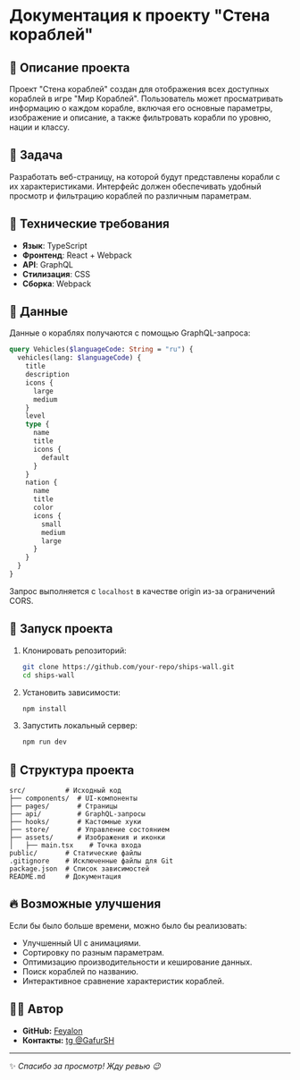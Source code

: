 # Документация к проекту "Стена кораблей"

## 📖 Описание проекта
Проект "Стена кораблей" создан для отображения всех доступных кораблей в игре "Мир Кораблей". Пользователь может просматривать информацию о каждом корабле, включая его основные параметры, изображение и описание, а также фильтровать корабли по уровню, нации и классу.

## 🎯 Задача
Разработать веб-страницу, на которой будут представлены корабли с их характеристиками. Интерфейс должен обеспечивать удобный просмотр и фильтрацию кораблей по различным параметрам.

## 🔧 Технические требования
- **Язык**: TypeScript
- **Фронтенд**: React + Webpack
- **API**: GraphQL
- **Стилизация**: CSS
- **Сборка**: Webpack

## 📡 Данные
Данные о кораблях получаются с помощью GraphQL-запроса:

```graphql
query Vehicles($languageCode: String = "ru") {
  vehicles(lang: $languageCode) {
    title
    description
    icons {
      large
      medium
    }
    level
    type {
      name
      title
      icons {
        default
      }
    }
    nation {
      name
      title
      color
      icons {
        small
        medium
        large
      }
    }
  }
}
```

Запрос выполняется с `localhost` в качестве origin из-за ограничений CORS.

## 🚀 Запуск проекта

1. Клонировать репозиторий:
   ```sh
   git clone https://github.com/your-repo/ships-wall.git
   cd ships-wall
   ```
2. Установить зависимости:
   ```sh
   npm install
   ```
3. Запустить локальный сервер:
   ```sh
   npm run dev
   ```

## 📂 Структура проекта
```
src/          # Исходный код
├── components/  # UI-компоненты
├── pages/       # Страницы
├── api/         # GraphQL-запросы
├── hooks/       # Кастомные хуки
├── store/       # Управление состоянием
├── assets/      # Изображения и иконки
│   ├── main.tsx    # Точка входа
public/       # Статические файлы
.gitignore    # Исключенные файлы для Git
package.json  # Список зависимостей
README.md     # Документация
```

## 🔥 Возможные улучшения
Если бы было больше времени, можно было бы реализовать:
- Улучшенный UI с анимациями.
- Сортировку по разным параметрам.
- Оптимизацию производительности и кеширование данных.
- Поиск кораблей по названию.
- Интерактивное сравнение характеристик кораблей.

## 👨‍💻 Автор
- **GitHub:** [Feyalon](https://github.com/Feyalon)
- **Контакты:** [tg @GafurSH](https://t.me/GafurSH)

---
✨ *Спасибо за просмотр! Жду ревью 😉*


